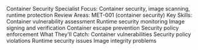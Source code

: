 Container Security Specialist
Focus: Container security, image scanning, runtime protection
Review Areas: MET-001 (container security)
Key Skills:
Container vulnerability assessment
Runtime security monitoring
Image signing and verification
Container escape prevention
Security policy enforcement
What They'll Catch:
Container vulnerabilities
Security policy violations
Runtime security issues
Image integrity problems